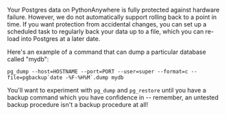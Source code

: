 
<!--
.. title: How to implement regular Postgres backups on PythonAnywhere
.. slug: RegularPostgresBackups
.. date: 2015-05-13 14:35:28 UTC+01:00
.. tags:
.. category:
.. link:
.. description:
.. type: text
-->



Your Postgres data on PythonAnywhere is fully protected against hardware failure. However, we do not automatically support rolling back to a point in time. If you want protection from accidental changes, you can set up a scheduled task to regularly back your data up to a file, which you can re-load into Postgres at a later date. 

Here's an example of a command that can dump a particular database called "mydb": 

    pg_dump --host=HOSTNAME --port=PORT --user=super --format=c --file=pgbackup`date -%F-%H%M`.dump mydb


You'll want to experiment with `pg_dump` and `pg_restore` until you have a backup command which you have confidence in -- remember, an untested backup procedure isn't a backup procedure at all! 
